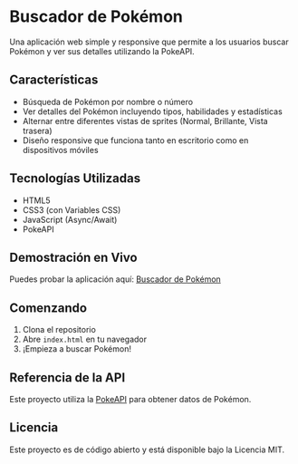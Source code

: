 # Buscador de Pokémon

Una aplicación web simple y responsive que permite a los usuarios buscar Pokémon y ver sus detalles utilizando la PokeAPI.

## Características

- Búsqueda de Pokémon por nombre o número
- Ver detalles del Pokémon incluyendo tipos, habilidades y estadísticas
- Alternar entre diferentes vistas de sprites (Normal, Brillante, Vista trasera)
- Diseño responsive que funciona tanto en escritorio como en dispositivos móviles

## Tecnologías Utilizadas

- HTML5
- CSS3 (con Variables CSS)
- JavaScript (Async/Await)
- PokeAPI

## Demostración en Vivo

Puedes probar la aplicación aquí: [Buscador de Pokémon](https://your-github-username.github.io/pokemon-search/)

## Comenzando

1. Clona el repositorio
2. Abre `index.html` en tu navegador
3. ¡Empieza a buscar Pokémon!

## Referencia de la API

Este proyecto utiliza la [PokeAPI](https://pokeapi.co/) para obtener datos de Pokémon.

## Licencia

Este proyecto es de código abierto y está disponible bajo la Licencia MIT.

